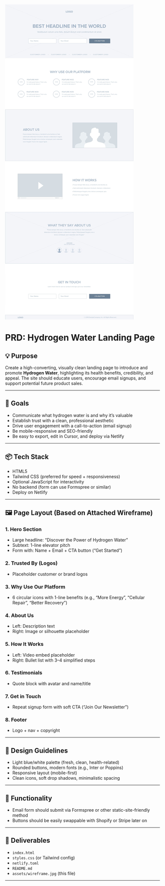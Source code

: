 ![Wireframe](./landing-page-wireframe-example-long.jpg)

# PRD: Hydrogen Water Landing Page

## 💡 Purpose
Create a high-converting, visually clean landing page to introduce and promote **Hydrogen Water**, highlighting its health benefits, credibility, and appeal. The site should educate users, encourage email signups, and support potential future product sales.

---

## 🎯 Goals
- Communicate what hydrogen water is and why it’s valuable
- Establish trust with a clean, professional aesthetic
- Drive user engagement with a call-to-action (email signup)
- Be mobile-responsive and SEO-friendly
- Be easy to export, edit in Cursor, and deploy via Netlify

---

## 📦 Tech Stack
- HTML5
- Tailwind CSS (preferred for speed + responsiveness)
- Optional JavaScript for interactivity
- No backend (form can use Formspree or similar)
- Deploy on Netlify

---

## 🖼️ Page Layout (Based on Attached Wireframe)

### 1. Hero Section
- Large headline: “Discover the Power of Hydrogen Water”
- Subtext: 1-line elevator pitch
- Form with: Name + Email + CTA button (“Get Started”)

### 2. Trusted By (Logos)
- Placeholder customer or brand logos

### 3. Why Use Our Platform
- 6 circular icons with 1-line benefits (e.g., “More Energy”, “Cellular Repair”, “Better Recovery”)

### 4. About Us
- Left: Description text
- Right: Image or silhouette placeholder

### 5. How It Works
- Left: Video embed placeholder
- Right: Bullet list with 3–4 simplified steps

### 6. Testimonials
- Quote block with avatar and name/title

### 7. Get in Touch
- Repeat signup form with soft CTA (“Join Our Newsletter”)

### 8. Footer
- Logo + nav + copyright

---

## 🎨 Design Guidelines
- Light blue/white palette (fresh, clean, health-related)
- Rounded buttons, modern fonts (e.g., Inter or Poppins)
- Responsive layout (mobile-first)
- Clean icons, soft drop shadows, minimalistic spacing

---

## 🔗 Functionality
- Email form should submit via Formspree or other static-site-friendly method
- Buttons should be easily swappable with Shopify or Stripe later on

---

## 🧱 Deliverables
- `index.html`
- `styles.css` (or Tailwind config)
- `netlify.toml`
- `README.md`
- `assets/wireframe.jpg` (this file)

---
